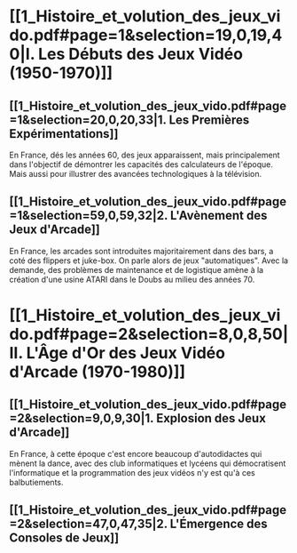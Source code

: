 # [[1_Histoire_et_volution_des_jeux_vido.pdf#page=1&selection=19,0,19,40|I. Les Débuts des Jeux Vidéo (1950-1970)]]
## [[1_Histoire_et_volution_des_jeux_vido.pdf#page=1&selection=20,0,20,33|1. Les Premières Expérimentations]]
En France, dés les années 60, des jeux apparaissent, mais principalement dans l'objectif de démontrer les capacités des calculateurs de l'époque. Mais aussi pour illustrer des avancées technologiques à la télévision. 
## [[1_Histoire_et_volution_des_jeux_vido.pdf#page=1&selection=59,0,59,32|2. L'Avènement des Jeux d'Arcade]]
En France, les arcades sont introduites majoritairement dans des bars, a coté des flippers et juke-box. On parle alors de jeux "automatiques".
Avec la demande, des problèmes de maintenance et de logistique amène à la création d'une usine ATARI dans le Doubs au milieu des années 70.
# [[1_Histoire_et_volution_des_jeux_vido.pdf#page=2&selection=8,0,8,50|II. L'Âge d'Or des Jeux Vidéo d'Arcade (1970-1980)]]

## [[1_Histoire_et_volution_des_jeux_vido.pdf#page=2&selection=9,0,9,30|1. Explosion des Jeux d'Arcade]]
En France, à cette époque c'est encore beaucoup d'autodidactes qui mènent la dance, avec des club informatiques et lycéens qui démocratisent l'informatique et la programmation des jeux vidéos n'y est qu'à ces balbutiements.
## [[1_Histoire_et_volution_des_jeux_vido.pdf#page=2&selection=47,0,47,35|2. L'Émergence des Consoles de Jeux]]

